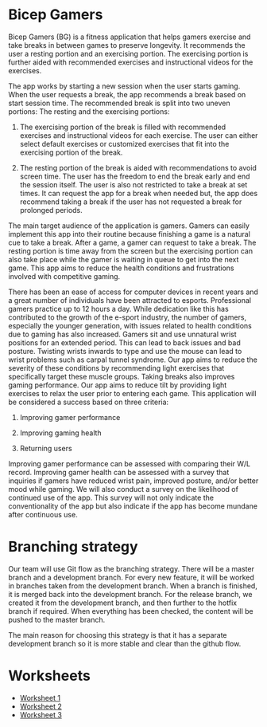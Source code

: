 # Bicep Gamers

Bicep Gamers (BG) is a fitness application that helps gamers exercise and take breaks in between games to preserve longevity. It recommends the user a resting portion and an exercising portion. The exercising portion is further aided with recommended exercises and instructional videos for the exercises.

The app works by starting a new session when the user starts gaming. When the user requests a break, the app recommends a break based on start session time. The recommended break is split into two uneven portions: The resting and the exercising portions: 

1. The exercising portion of the break is filled with recommended exercises and instructional videos for each exercise. The user can either select default exercises or customized exercises that fit into the exercising portion of the break.

2. The resting portion of the break is aided with recommendations to avoid screen time. The user has the freedom to end the break early and end the session itself. The user is also not restricted to take a break at set times. It can request the app for a break when needed but, the app does recommend taking a break if the user has not requested a break for prolonged periods.

The main target audience of the application is gamers. Gamers can easily implement this app into their routine because finishing a game is a natural cue to take a break. After a game, a gamer can request to take a break. The resting portion is time away from the screen but the exercising portion can also take place while the gamer is waiting in queue to get into the next game. This app aims to reduce the health conditions and frustrations involved with competitive gaming. 

There has been an ease of access for computer devices in recent years and a great number of individuals have been attracted to esports. Professional gamers practice up to 12 hours a day. While dedication like this has contributed to the growth of the e-sport industry, the number of gamers, especially the younger generation, with issues related to health conditions due to gaming has also increased. Gamers sit and use unnatural wrist positions for an extended period. This can lead to back issues and bad posture. Twisting wrists inwards to type and use the mouse can lead to wrist problems such as carpal tunnel syndrome. Our app aims to reduce the severity of these conditions by recommending light exercises that specifically target these muscle groups. Taking breaks also improves gaming performance. Our app aims to reduce tilt by providing light exercises to relax the user prior to entering each game.
This application will be considered a success based on three criteria:

1. Improving gamer performance

2. Improving gaming health

3. Returning users 

Improving gamer performance can be assessed with comparing their W/L record. Improving gamer health can be assessed with a survey that inquiries if gamers have reduced wrist pain, improved posture, and/or better mood while gaming. We will also conduct a survey on the likelihood of continued use of the app. This survey will not only indicate the conventionality of the app but also indicate if the app has become mundane after continuous use.

# Branching strategy 
Our team will use Git flow as the branching strategy. There will be a master branch and a development branch. For every new feature, it will be worked in branches taken from the development branch. When a branch is finished, it is merged back into the development branch. For the release branch, we created it from the development branch, and then further to the hotfix branch if required. When everything has been checked, the content will be pushed to the master branch.

The main reason for choosing this strategy is that it has a separate development branch so it is more stable and clear than the github flow.

# Worksheets
* [Worksheet 1](https://code.cs.umanitoba.ca/winter-2022-a01/group-16/killer-nano-robots/-/blob/main/i1_worksheet.md)
* [Worksheet 2](https://code.cs.umanitoba.ca/winter-2022-a01/group-16/killer-nano-robots/-/blob/main/i2_worksheet.md)
* [Worksheet 3](https://code.cs.umanitoba.ca/winter-2022-a01/group-16/killer-nano-robots/-/blob/main/i3_worksheet.md)

